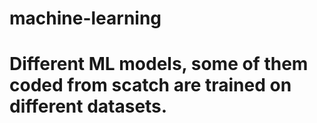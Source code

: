 # machine-learning

# Different ML models, some of them coded from scatch are trained on different datasets.
